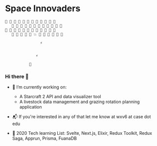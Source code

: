 # Space Innovaders

    👾 👾 👾 👾 👾 👾 👾 👾 👾 👾 👾 👾
       👾 👾 👾 👾 👾 👾 👾 👾 👾 👾 👾 👾
    👾 👾 👾 👾 👾 👾 👾 👾 👾 👾 👾 👾
       👾 👾 👾 👾 👾 💥 👾 👾 👾 👾 👾 👾
                
                    ⚡


                  ⚡

               📡
            

### Hi there 👋


- 🔭 I’m currently working on:
  - A Starcraft 2 API and data visualizer tool
  - A livestock data management and grazing rotation planning application
- 📬 If you're interested in any of that let me know at wxv6 at case dot edu

- 🌱 2020 Tech learning List: Svelte, Next.js, Elixir, Redux Toolkit, Redux Saga, Apprun, Prisma, FuanaDB
